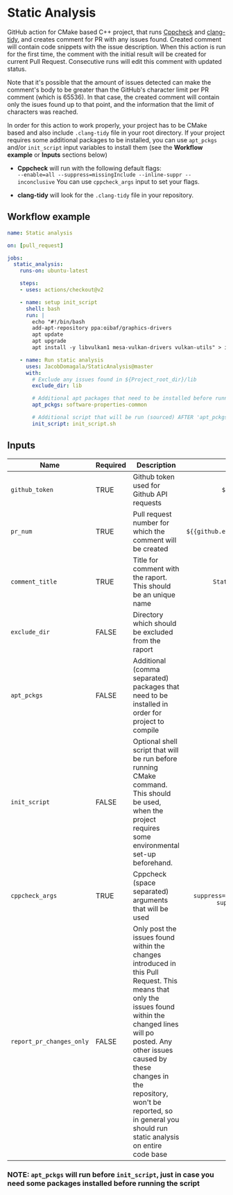 # Static Analysis

GitHub action for CMake based C++ project, that runs [Cppcheck](http://cppcheck.sourceforge.net/) and [clang-tidy](https://clang.llvm.org/extra/clang-tidy/), and creates comment for PR with any issues found. Created comment will contain code snippets with the issue description. When this action is run for the first time, the comment with the initial result will be created for current Pull Request. Consecutive runs will edit this comment with updated status.


Note that it's possible that the amount of issues detected can make the comment's body to be greater than the GitHub's character limit per PR comment (which is 65536). In that case, the created comment will contain only the isues found up to that point, and the information that the limit of characters was reached.


In order for this action to work properly, your project has to be CMake based and also include ```.clang-tidy``` file in your root directory. If your project requires some additional packages to be installed, you can use `apt_pckgs` and/or `init_script` input variables to install them (see the **Workflow example** or **Inputs** sections below)


- **Cppcheck** will run with the following default flags: </br>
```--enable=all --suppress=missingInclude --inline-suppr --inconclusive```
You can use `cppcheck_args` input to set your flags.

- **clang-tidy** will look for the ```.clang-tidy``` file in your repository.

## Workflow example

```yml
name: Static analysis

on: [pull_request]

jobs:
  static_analysis:
    runs-on: ubuntu-latest

    steps:
    - uses: actions/checkout@v2

    - name: setup init_script
      shell: bash
      run: |
        echo "#!/bin/bash
        add-apt-repository ppa:oibaf/graphics-drivers
        apt update
        apt upgrade
        apt install -y libvulkan1 mesa-vulkan-drivers vulkan-utils" > init_script.sh

    - name: Run static analysis
      uses: JacobDomagala/StaticAnalysis@master
      with:
        # Exclude any issues found in ${Project_root_dir}/lib
        exclude_dir: lib

        # Additional apt packages that need to be installed before running Cmake
        apt_pckgs: software-properties-common

        # Additional script that will be run (sourced) AFTER 'apt_pckgs' and before running Cmake
        init_script: init_script.sh
```

## Inputs

| Name                    |Required| Description                        | Default value |
|-------------------------|--------|------------------------------------|:---------------:|
| `github_token`          | TRUE   | Github token used for Github API requests |`${{github.token}}`|
| `pr_num`                | TRUE   | Pull request number for which the comment will be created |`${{github.event.pull_request.number}}`|
| `comment_title`         | TRUE   | Title for comment with the raport. This should be an unique name | `Static analysis result` |
| `exclude_dir`           | FALSE  | Directory which should be excluded from the raport | `<empty>` |
| `apt_pckgs`             | FALSE  | Additional (comma separated) packages that need to be installed in order for project to compile | `<empty>` |
| `init_script`           | FALSE  | Optional shell script that will be run before running CMake command. This should be used, when the project requires some environmental set-up beforehand. | `<empty>` |
| `cppcheck_args`         | TRUE   | Cppcheck (space separated) arguments that will be used |`--enable=all --suppress=missingInclude --inline-suppr --inconclusive`|
| `report_pr_changes_only`| FALSE  | Only post the issues found within the changes introduced in this Pull Request. This means that only the issues found within the changed lines will po posted. Any other issues caused by these changes in the repository, won't be reported, so in general you should run static analysis on entire code base  |`false`|



### **NOTE: `apt_pckgs` will run before `init_script`, just in case you need some packages installed before running the script**
